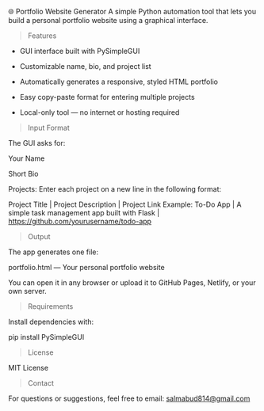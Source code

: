 🌐 Portfolio Website Generator
A simple Python automation tool that lets you build a personal portfolio website using a graphical interface.


> Features

- GUI interface built with PySimpleGUI

- Customizable name, bio, and project list

- Automatically generates a responsive, styled HTML portfolio

- Easy copy-paste format for entering multiple projects

- Local-only tool — no internet or hosting required


> Input Format

The GUI asks for:

Your Name

Short Bio

Projects: Enter each project on a new line in the following format:

Project Title | Project Description | Project Link
Example: To-Do App | A simple task management app built with Flask | https://github.com/yourusername/todo-app


> Output

The app generates one file:

portfolio.html — Your personal portfolio website

You can open it in any browser or upload it to GitHub Pages, Netlify, or your own server.


> Requirements

Install dependencies with:

pip install PySimpleGUI


> License

MIT License


> Contact

For questions or suggestions, feel free to email: salmabud814@gmail.com